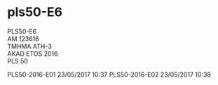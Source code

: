 # pls50-E6
PLS50-E6  
AM 123616  
TMHMA ATH-3  
AKAD ETOS 2016  
PLS 50  

PLS50-2016-E01 23/05/2017 10:37
PLS50-2016-E02 23/05/2017 10:38
